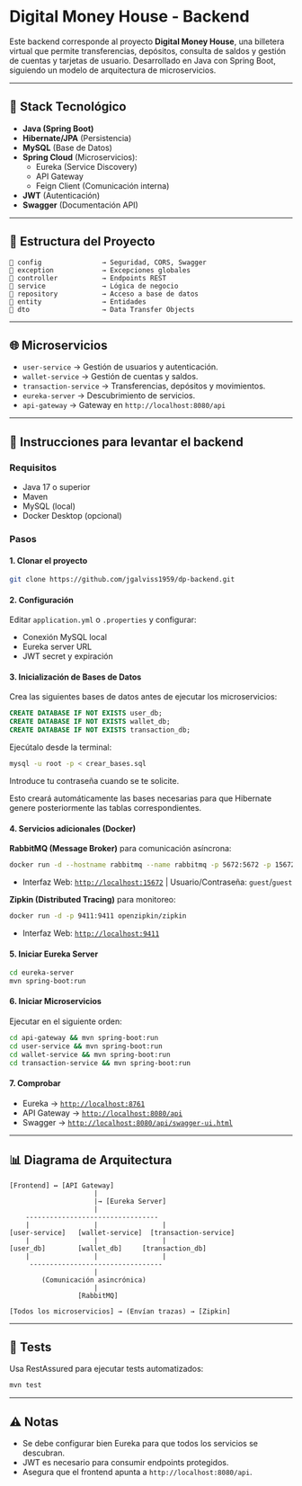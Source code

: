 # Digital Money House - Backend

Este backend corresponde al proyecto **Digital Money House**, una billetera virtual que permite transferencias, depósitos, consulta de saldos y gestión de cuentas y tarjetas de usuario. Desarrollado en Java con Spring Boot, siguiendo un modelo de arquitectura de microservicios.

---

## 🔧 Stack Tecnológico
- **Java (Spring Boot)**
- **Hibernate/JPA** (Persistencia)
- **MySQL** (Base de Datos)
- **Spring Cloud** (Microservicios):
    - Eureka (Service Discovery)
    - API Gateway
    - Feign Client (Comunicación interna)
- **JWT** (Autenticación)
- **Swagger** (Documentación API)

---

## 📂 Estructura del Proyecto
```
📁 config               → Seguridad, CORS, Swagger
📁 exception            → Excepciones globales
📁 controller           → Endpoints REST
📁 service              → Lógica de negocio
📁 repository           → Acceso a base de datos
📁 entity               → Entidades
📁 dto                  → Data Transfer Objects
```

---

## 🌐 Microservicios
- `user-service` → Gestión de usuarios y autenticación.
- `wallet-service` → Gestión de cuentas y saldos.
- `transaction-service` → Transferencias, depósitos y movimientos.
- `eureka-server` → Descubrimiento de servicios.
- `api-gateway` → Gateway en `http://localhost:8080/api`

---

## 🚀 Instrucciones para levantar el backend

### Requisitos
- Java 17 o superior
- Maven
- MySQL (local)
- Docker Desktop (opcional)

### Pasos

#### 1. Clonar el proyecto
```bash
git clone https://github.com/jgalviss1959/dp-backend.git
```

#### 2. Configuración
Editar `application.yml` o `.properties` y configurar:
- Conexión MySQL local
- Eureka server URL
- JWT secret y expiración

#### 3. Inicialización de Bases de Datos
Crea las siguientes bases de datos antes de ejecutar los microservicios:

```sql
CREATE DATABASE IF NOT EXISTS user_db;
CREATE DATABASE IF NOT EXISTS wallet_db;
CREATE DATABASE IF NOT EXISTS transaction_db;
```

Ejecútalo desde la terminal:

```bash
mysql -u root -p < crear_bases.sql
```

Introduce tu contraseña cuando se te solicite.

Esto creará automáticamente las bases necesarias para que Hibernate genere posteriormente las tablas correspondientes.

#### 4. Servicios adicionales (Docker)

**RabbitMQ (Message Broker)** para comunicación asíncrona:
```bash
docker run -d --hostname rabbitmq --name rabbitmq -p 5672:5672 -p 15672:15672 rabbitmq:management
```
- Interfaz Web: [`http://localhost:15672`](http://localhost:15672) | Usuario/Contraseña: `guest`/`guest`

**Zipkin (Distributed Tracing)** para monitoreo:
```bash
docker run -d -p 9411:9411 openzipkin/zipkin
```
- Interfaz Web: [`http://localhost:9411`](http://localhost:9411)

#### 5. Iniciar Eureka Server
```bash
cd eureka-server
mvn spring-boot:run
```

#### 6. Iniciar Microservicios
Ejecutar en el siguiente orden:
```bash
cd api-gateway && mvn spring-boot:run
cd user-service && mvn spring-boot:run
cd wallet-service && mvn spring-boot:run
cd transaction-service && mvn spring-boot:run
```

#### 7. Comprobar
- Eureka → [`http://localhost:8761`](http://localhost:8761)
- API Gateway → [`http://localhost:8080/api`](http://localhost:8080/api)
- Swagger → [`http://localhost:8080/api/swagger-ui.html`](http://localhost:8080/api/swagger-ui.html)

---

## 📊 Diagrama de Arquitectura

```
[Frontend] ↔️ [API Gateway]
                     |
                     |→ [Eureka Server]
                     |
    ---------------------------------
    |                |                |
[user-service]   [wallet-service]  [transaction-service]
    |                |                |
[user_db]        [wallet_db]     [transaction_db]
    |                |                |
     ---------------------------------
                     |
        (Comunicación asincrónica)
                     |
                 [RabbitMQ]

[Todos los microservicios] → (Envían trazas) → [Zipkin]
```

---

## 🧪 Tests
Usa RestAssured para ejecutar tests automatizados:
```bash
mvn test
```

---

## ⚠️ Notas
- Se debe configurar bien Eureka para que todos los servicios se descubran.
- JWT es necesario para consumir endpoints protegidos.
- Asegura que el frontend apunta a `http://localhost:8080/api`.